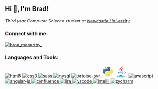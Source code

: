 <h2> Hi 👋, I'm Brad!</h2>
<p><em>Third year Computer Science student at <a href=https://www.ncl.ac.uk">Newcastle University</a></em></p>


<h3>Connect with me:</h3>
<div align="left">
  <a href="https://twitter.com/brad_mccarthy_" target="blank">
    <img align="center" src="https://raw.githubusercontent.com/rahuldkjain/github-profile-readme-generator/master/src/images/icons/Social/twitter.svg" alt="brad_mccarthy_" height="30" width="40" />
  </a>
</div>

<h3>Languages and Tools:</h3>
<div align="left"> 
  <a href="https://www.w3.org/html/" target="_blank"> 
    <img src="https://cdn.jsdelivr.net/gh/devicons/devicon@latest/icons/html5/html5-original.svg"
      alt="html5" width="40" height="40"/>
  </a>
  <a href="https://www.w3.org/css/" target="_blank"> 
    <img src="https://cdn.jsdelivr.net/gh/devicons/devicon@latest/icons/css3/css3-original.svg" 
      alt="css3" width="40" height="40"/>
  </a>
  <a href="https://sass-lang.com/" target="_blank" rel="noreferrer">
    <img src="https://cdn.jsdelivr.net/gh/devicons/devicon@latest/icons/sass/sass-original.svg" 
      alt="sass" width="40" height="40"/>   
  </a> 
  <a href="https://www.mysql.com/" target="_blank">
    <img src="https://cdn.jsdelivr.net/gh/devicons/devicon@latest/icons/mysql/mysql-original.svg" 
      alt="mysql" width="40" height="40"/> 
  </a>
  <a href="https://tortoisesvn.net/" target="_blank" rel="noreferrer">
    <img src="https://tortoisesvn.net/assets/img/logo-256x256.png" 
      alt="tortoise-svn" width="40" height="40"/>   
  </a> 
  <a href="https://www.python.org" target="_blank">
    <img src="https://raw.githubusercontent.com/devicons/devicon/master/icons/python/python-original.svg" 
      alt="python" width="40" height="40"/>
  </a>
  <a href="https://www.java.com" target="_blank" rel="noreferrer">
    <img src="https://raw.githubusercontent.com/devicons/devicon/master/icons/java/java-original.svg" 
      alt="java" width="40" height="40"/>
  </a>
  <img src="https://cdn.jsdelivr.net/gh/devicons/devicon@latest/icons/javascript/javascript-original.svg" 
    alt="javascript" width="40" height="40"/>
  <a href="https://angularjs.org/" target="_blank" rel="noreferrer">
    <img src="https://cdn.jsdelivr.net/gh/devicons/devicon@latest/icons/angularjs/angularjs-plain.svg" 
      alt="angular-js" width="40" height="40"/>      
  </a>
  <a href="https://www.atlassian.com/software/confluence" target="_blank" rel="noreferrer">
    <img src="https://cdn.jsdelivr.net/gh/devicons/devicon@latest/icons/confluence/confluence-original.svg" 
      alt="confluence" width="40" height="40"/>   
  </a>
  <a href="https://www.atlassian.com/software/jira" target="_blank" rel="noreferrer">
    <img src="https://cdn.jsdelivr.net/gh/devicons/devicon@latest/icons/jira/jira-original.svg" 
      alt="jira" width="40" height="40"/>   
  </a>
  <a href="https://code.visualstudio.com/" target="_blank" rel="noreferrer">
    <img src="https://cdn.jsdelivr.net/gh/devicons/devicon@latest/icons/vscode/vscode-original.svg" 
      alt="vscode" width="40" height="40"/>   
  </a>
  <a href="https://www.jetbrains.com/idea/" target="_blank" rel="noreferrer">
    <img src="https://cdn.jsdelivr.net/gh/devicons/devicon@latest/icons/intellij/intellij-original.svg"
      alt="intellij" width="40" height="40"/>   
  </a>
  <a href="https://www.jetbrains.com/pycharm/" target="_blank" rel="noreferrer">
    <img src="https://cdn.jsdelivr.net/gh/devicons/devicon@latest/icons/pycharm/pycharm-original.svg" 
      alt="pycharm" width="40" height="40"/>   
  </a>   
</div>

